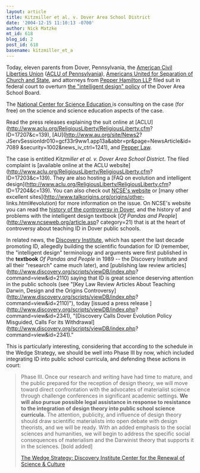```yaml
---
layout: article
title: Kitzmiller et al. v. Dover Area School District
date: '2004-12-15 11:10:13 -0700'
author: Nick Matzke
mt_id: 618
blog_id: 2
post_id: 618
basename: kitzmiller_et_a
---
```

Today, eleven parents from Dover, Pennsylvania, the [American Civil Liberties Union](http://www.aclu.org/) ([ACLU of Pennsylvania](http://www.aclupa.org/)), [Americans United for Separation of Church and State](http://www.au.org), and attorneys from [ Pepper Hamilton LLP](http://www.pepperlaw.com/) filed suit in federal court to overturn [ the "intelligent design" policy](http://www.dover.k12.pa.us/doversd/cwp/view.asp?A=3&amp;Q=261852) of the Dover Area School Board.

The [National Center for Science Education ](http://www.ncseweb.org) is consulting on the case (for free) on the science and science education aspects of the case.

Read the press releases explaining the suit online at [ACLU](http://www.aclu.org/ReligiousLiberty/ReligiousLiberty.cfm? ID=17207&amp;c=139), [AU](http://www.au.org/site/News2? JServSessionIdr010=gcf33r9ww1.app13a&amp;abbr=pr&amp;page=NewsArticle&amp;id=7089 &amp;security=1002&amp;news_iv_ctrl=1241), and [Pepper Law](http://www.pepperlaw.com/news.cfm?ID=747.0).

The case is entitled _Kitzmiller et al. v. Dover Area School District_.  The filed complaint is [available online at the ACLU website](http://www.aclu.org/ReligiousLiberty/ReligiousLiberty.cfm? ID=17203&amp;c=139).  They are also hosting a [FAQ on evolution and intelligent design](http://www.aclu.org/ReligiousLiberty/ReligiousLiberty.cfm? ID=17204&amp;c=139).  You can also check out [NCSE's website](http://www.ncseweb.org) or [many other excellent sites](http://www.talkorigins.org/origins/other- links.html#evolution) for more information on the issue.  On NCSE's website you can read the [history of the controversy in Dover](http://www.ncseweb.org/pressroom.asp?state=PA), and the history of and problems with the intelligent design textbook [_Of Pandas and People_](http://www.ncseweb.org/article.asp? category=21) that is at the heart of controversy about teaching ID in Dover public schools.

In related news, the [Discovery Institute](http://www.discovery.org), which has spent the last decade promoting ID, allegedly building the scientific foundation for ID (remember, the "intelligent design" terminology and arguments were first published in the **textbook** _Of Pandas and People_ in 1989 -- the Discovery Institute and all their "research" came much later), and [publishing law review articles](http://www.discovery.org/scripts/viewDB/index.php? command=view&amp;id=2110) saying that ID is great science deserving attention in the public schools (see "[Key Law Review Articles About Teaching Darwin, Design and the Origins Controversy](http://www.discovery.org/scripts/viewDB/index.php? command=view&amp;id=2110)"), today [issued a press release ](http://www.discovery.org/scripts/viewDB/index.php? command=view&amp;id=2341), "[Discovery Calls Dover Evolution Policy Misguided, Calls For its Withdrawal](http://www.discovery.org/scripts/viewDB/index.php? command=view&amp;id=2341)."

This is particularly interesting, considering that according to the schedule in the Wedge Strategy, we should be well into Phase III by now, which included integrating ID into public school curricula, and defending these actions in court:

> Phase III. Once our research and writing have had time to mature, and the public prepared for the reception of design theory, we will move toward direct confrontation with the advocates of materialist science through challenge conferences in significant academic settings. **We will also pursue possible legal assistance in response to resistance to the integration of design theory into public school science curricula.** The attention, publicity, and influence of design theory should draw scientific materialists into open debate with design theorists, and we will be ready. With an added emphasis to the social sciences and humanities, we will begin to address the specific social consequences of materialism and the Darwinist theory that supports it in the sciences. \[bold added\] 
> 
>  [The Wedge Strategy: Discovery Institute Center for the Renewal of Science & Culture](http://www.stephenjaygould.org/ctrl/crsc_wedge.html)
